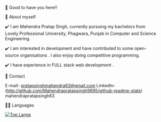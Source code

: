 👋 Good to have you here!!

🌱 About myself

✔️ I am Mahendra Pratap Singh, currently pursuing my bachelors from Lovely Professional University, Phagwara, Punjab in Computer and Science Engineering.

✔️ I am interested in development and have contributed to some open-source organisations . I also enjoy doing competitive programming.

✔️ I have experience in FULL stack web development .

📱 Contact

E-mail- pratapsinghmahendra63@gmail.com
LinkedIn- (http://github.com/Mahendrapratapsingh9695/github-readme-stats) mahendrapratapsingh63


👩‍💻 Languages

[![Top Langs](https://github-readme-stats.vercel.app/api/top-langs/?username=Mahendrapratapsingh9695&langs_count=8)](https://github.com/Mahendrapratapsingh9695/github-readme-stats)



